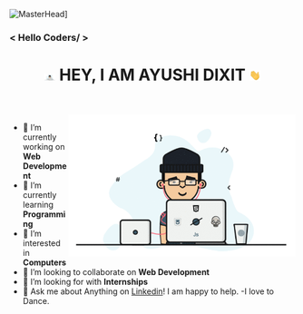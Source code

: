 ![MasterHead](https://1.bp.blogspot.com/-7A4WynwLsMw/XbBpCXG8fHI/AAAAAAAAMt4/uOa1bpLskYgrwGbllhSu2SDj_Mig8SXJQCLcBGAsYHQ/s1600/2000_600px.gif)]
### <  Hello Coders/ >

<h1 align="center">
  <a target="_blank">
    <img src="https://github.com/Angryl/GitHub-tutorials/blob/main/gif/image.gif" width="20px" style="max-width:28;">
  </a>
  HEY, I AM AYUSHI DIXIT
  <a target="_blank">
    <img src="https://github.com/Angryl/GitHub-tutorials/blob/main/gif/Hi.gif"width="20px" />
    
  </a>
</h1>

<br/>
<br/>
<a target="_blank">
  <img align="right" height="250" width="400" alt="GIF" src="https://github.com/Angryl/GitHub-tutorials/blob/main/gif/image.gif">
</a>

- 🔭 I’m currently working on **Web Development**
- 🌱 I’m currently learning **Programming**
- 👀 I’m interested in **Computers**
- 👯 I’m looking to collaborate on **Web Development**
- 🤔 I’m looking for with **Internships**
- 💬 Ask me about Anything on [Linkedin](https://www.linkedin.com/in/ayushidixit888/)! I am happy to help.
-I love to Dance.

